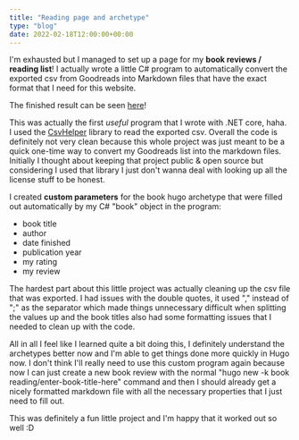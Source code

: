 ```yaml
---
title: "Reading page and archetype"
type: "blog"
date: 2022-02-18T12:00:00+00:00
---
```


I'm exhausted but I managed to set up a page for my **book reviews / reading list**! I actually wrote a little C# program to automatically convert the exported csv from Goodreads into Markdown files that have the exact format that I need for this website.
<!--more-->

The finished result can be seen [here](/reading)!

This was actually the first *useful* program that I wrote with .NET core, haha. I used the [CsvHelper](https://joshclose.github.io/CsvHelper/) library to read the exported csv. Overall the code is definitely not very clean because this whole project was just meant to be a quick one-time way to convert my Goodreads list into the markdown files. Initially I thought about keeping that project public & open source but considering I used that library I just don't wanna deal with looking up all the license stuff to be honest.

I created **custom parameters** for the book hugo archetype that were filled out automatically by my C# "book" object in the program:

* book title
* author
* date finished
* publication year
* my rating
* my review

The hardest part about this little project was actually cleaning up the csv file that was exported. I had issues with the double quotes, it used "," instead of ";" as the separator which made things unnecessary difficult when splitting the values up and the book titles also had some formatting issues that I needed to clean up with the code.

All in all I feel like I learned quite a bit doing this, I definitely understand the archetypes better now and I'm able to get things done more quickly in Hugo now. I don't think I'll really need to use this custom program again because now I can just create a new book review with the normal "hugo new -k book reading/enter-book-title-here" command and then I should already get a nicely formatted markdown file with all the necessary properties that I just need to fill out.

This was definitely a fun little project and I'm happy that it worked out so well :D